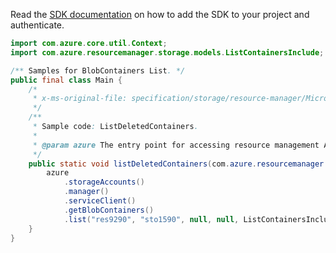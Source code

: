 Read the [SDK documentation](https://github.com/Azure/azure-sdk-for-java/blob/azure-resourcemanager_2.10.0/sdk/resourcemanager/azure-resourcemanager/README.md) on how to add the SDK to your project and authenticate.

```java
import com.azure.core.util.Context;
import com.azure.resourcemanager.storage.models.ListContainersInclude;

/** Samples for BlobContainers List. */
public final class Main {
    /*
     * x-ms-original-file: specification/storage/resource-manager/Microsoft.Storage/stable/2021-04-01/examples/DeletedBlobContainersList.json
     */
    /**
     * Sample code: ListDeletedContainers.
     *
     * @param azure The entry point for accessing resource management APIs in Azure.
     */
    public static void listDeletedContainers(com.azure.resourcemanager.AzureResourceManager azure) {
        azure
            .storageAccounts()
            .manager()
            .serviceClient()
            .getBlobContainers()
            .list("res9290", "sto1590", null, null, ListContainersInclude.DELETED, Context.NONE);
    }
}
```
